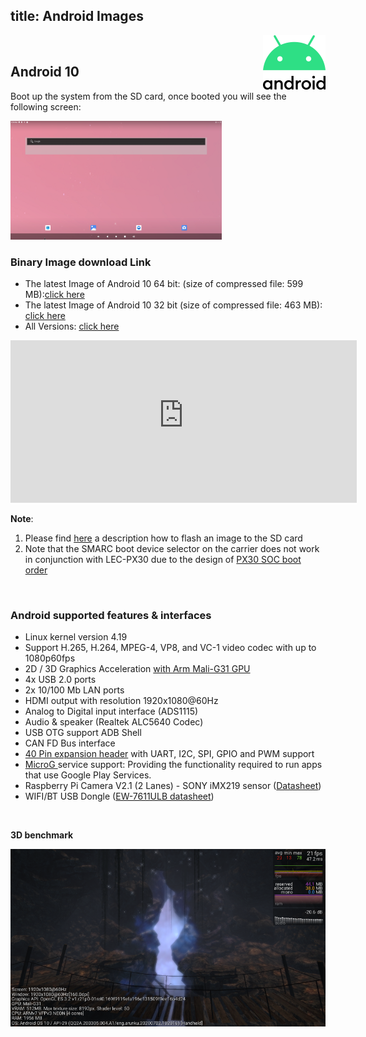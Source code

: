 title: Android Images
---

<img align="right" src="AndroidImages.assets/Android_logo_2019-1593412753766.png" />

<br>

## Android 10

Boot up the system from the SD card, once booted you will see the following screen:



<img src="AndroidImages.assets/Screenshot_20200608-082418.png" alt="Screenshot_20200608-082418" style="zoom: 33%;" />



### Binary Image download Link

* The latest Image of Android 10 64 bit: (size of compressed file: 599 MB):[click here](https://hq0epm0west0us0storage.z22.web.core.windows.net/public/SMARC/LEC-PX30/Images/Android/LEC-PX30-IPI-SMARC_Android10_64bit_sdcard_2v8_20201221.zip)
* The latest Image of Android 10 32 bit (size of compressed file: 463 MB): [click here](https://hq0epm0west0us0storage.z22.web.core.windows.net/public/SMARC/LEC-PX30/Images/Android/LEC-PX30-IPI-SMARC_Android10_32bit_sdcard_2v6_20200916.zip)
* All Versions: <a data-toggle="collapse" data-target="#demo" href="#">click here</a>

<div id="demo" class="iframe-container collapse" style="z-index: 100; background-color: white;"><iframe class="download-area" src="https://hq0epm0west0us0storage.z22.web.core.windows.net/?prefix=public/SMARC/LEC-PX30/Images/Android/&amp;pageLevel=0" scrolling="no">
  	</iframe></div>
<style>
.iframe-container {
   width: 110%;
}
.download-area {
	width:100%;
	min-height: 260px;
	height: 260px;
    border: none;
}
</style>

**Note**:

1. Please find  [here](HowToFlashImage.html#To-Flash-the-Yocto-Android-Image) a description how to flash an image to the SD card
2. Note that the SMARC boot device selector on the carrier does not work in conjunction with LEC-PX30 due to the design of [PX30 SOC boot order](PX30BootFlow.html)

<br>

### Android supported features & interfaces 

* Linux kernel version 4.19
* Support H.265, H.264, MPEG-4, VP8, and VC-1 video codec with up to 1080p60fps
* 2D / 3D Graphics Acceleration [with Arm Mali-G31 GPU](https://developer.arm.com/ip-products/graphics-and-multimedia/mali-gpus/mali-g31-gpu) 
* 4x USB 2.0 ports
* 2x 10/100 Mb LAN ports 
* HDMI output with resolution 1920x1080@60Hz
* Analog to Digital input interface (ADS1115) 
* Audio & speaker (Realtek ALC5640 Codec)
* USB OTG support ADB Shell
* CAN FD Bus interface
* [40 Pin expansion header](UserInterfaces.html) with UART, I2C, SPI, GPIO and PWM support 
* [MicroG ](https://microg.org/) service support: Providing the functionality required to run apps that use Google Play Services.
* Raspberry Pi Camera V2.1 (2 Lanes) - SONY iMX219 sensor ([Datasheet](https://www.raspberrypi.org/documentation/hardware/camera/))  
* WIFI/BT USB Dongle ([EW-7611ULB datasheet](https://www.edimax.com/edimax/mw/cufiles/files/download/datasheet/EW-7611ULB_datasheet_English.pdf))

<br>

**3D benchmark**

![](AndroidImages.assets/benchmark-1594969675942.png)
